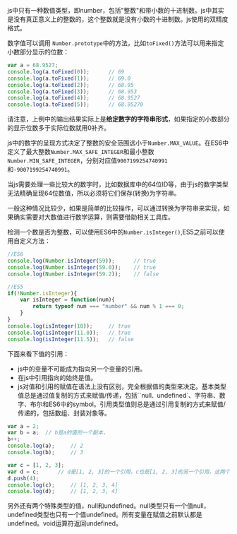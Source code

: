 js中只有一种数值类型，即number，包括"整数"和带小数的十进制数。js中其实是没有真正意义上的整数的，这个整数就是没有小数的十进制数。js使用的双精度格式。

数字值可以调用 `Number.prototype`中的方法，比如`toFixed()`方法可以用来指定小数部分显示的位数：
```javascript
var a = 68.9527;
console.log(a.toFixed(0));      // 69
console.log(a.toFixed(1));      // 69.0
console.log(a.toFixed(2));      // 68.95
console.log(a.toFixed(3));      // 68.953
console.log(a.toFixed(4));      // 68.9527
console.log(a.toFixed(5));      // 68.95270
```
请注意，上例中的输出结果实际上是**给定数字的字符串形式**，如果指定的小数部分的显示位数多于实际位数就用0补齐。

js中的数字的呈现方式决定了整数的安全范围远小于`Number.MAX_VALUE`。在ES6中定义了最大整数`Number.MAX_SAFE_INTEGER`和最小整数`Number.MIN_SAFE_INTEGER`，分别对应值`9007199254740991`和`-9007199254740991`。

当js需要处理一些比较大的数字时，比如数据库中的64位ID等，由于js的数字类型无法精确呈现64位数值，所以必须将它们保存(转换)为字符串。

一般这种情况比较少，如果是简单的比较操作，可以通过转换为字符串来实现，如果确实需要对大数值进行数学运算，则需要借助相关工具库。

检测一个数是否为整数，可以使用ES6中的`Number.isInteger()`,ES5之前可以使用自定义方法：
```javascript
//ES6
console.log(Number.isInteger(59));      // true
console.log(Number.isInteger(59.0));    // true
console.log(Number.isInteger(59.2));    // false

//ES5
if(!Number.isInteger){
    var isInteger = function(num){
        return typeof num === "number" && num % 1 === 0;
    }
}
console.log(isInteger(10));     // true
console.log(isInteger(11.0));   // true
console.log(isInteger(11.5));   // false
```

下面来看下值的引用：
- js中的变量不可能成为指向另一个变量的引用。
- 在js中引用指向的始终是值。
- js对值和引用的赋值在语法上没有区别，完全根据值的类型来决定。基本类型值总是通过值复制的方式来赋值/传递，包括``null`、`undefined`、字符串、数字、布尔和ES6中的symbol。引用类型值则总是通过引用复制的方式来赋值/传递的，包括数组、封装对象等。
```javascript
var a = 2;
var b = a;  // b是a的值的一个副本，
b++;
console.log(a);     // 2
console.log(b);     // 3

var c = [1, 2, 3];
var d = c;      // d是[1, 2, 3]的一个引用，c也是[1, 2, 3]的另一个引用，这两个引用互不相关
d.push(4);
console.log(c);     // [1, 2, 3, 4]
console.log(d);     // [1, 2, 3, 4]
```

另外还有两个特殊类型的值，null和undefined。null类型只有一个值null，undefined类型也只有一个值undefined。所有变量在赋值之前默认都是undefined。void运算符返回undefined。